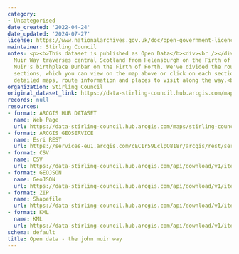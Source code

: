```yaml
---
category:
- Uncategorised
date_created: '2022-04-24'
date_updated: '2024-07-27'
license: https://www.nationalarchives.gov.uk/doc/open-government-licence/version/3/
maintainer: Stirling Council
notes: <p><b>This dataset is published as Open Data</b><div><br /></div><div>The John
  Muir Way traverses central Scotland from Helensburgh on the Firth of Clyde to John
  Muir's birthplace Dunbar on the Firth of Forth. We've divided the route into 10
  sections, which you can view on the map above or click on each section below for
  detailed maps, route information and places to visit along the way.<br /></div></p>
organization: Stirling Council
original_dataset_link: https://data-stirling-council.hub.arcgis.com/maps/stirling-council::open-data-the-john-muir-way
records: null
resources:
- format: ARCGIS HUB DATASET
  name: Web Page
  url: https://data-stirling-council.hub.arcgis.com/maps/stirling-council::open-data-the-john-muir-way
- format: ARCGIS GEOSERVICE
  name: Esri REST
  url: https://services-eu1.arcgis.com/cECIr59LclpO818r/arcgis/rest/services/Walks_Cycling_The_John_Muir_Way/FeatureServer/1
- format: CSV
  name: CSV
  url: https://data-stirling-council.hub.arcgis.com/api/download/v1/items/4f51f700cf914239ab99d35f858bcbd3/csv?layers=1
- format: GEOJSON
  name: GeoJSON
  url: https://data-stirling-council.hub.arcgis.com/api/download/v1/items/4f51f700cf914239ab99d35f858bcbd3/geojson?layers=1
- format: ZIP
  name: Shapefile
  url: https://data-stirling-council.hub.arcgis.com/api/download/v1/items/4f51f700cf914239ab99d35f858bcbd3/shapefile?layers=1
- format: KML
  name: KML
  url: https://data-stirling-council.hub.arcgis.com/api/download/v1/items/4f51f700cf914239ab99d35f858bcbd3/kml?layers=1
schema: default
title: Open data - the john muir way
---
```

